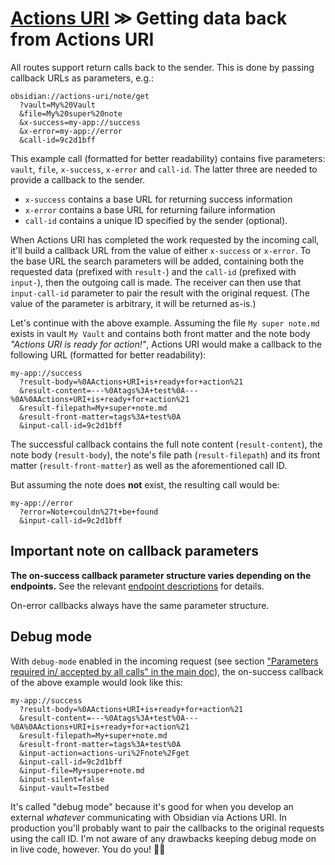# [Actions URI](README.md) ≫ Getting data back from Actions URI

All routes support return calls back to the sender. This is done by passing callback URLs as parameters, e.g.:

```
obsidian://actions-uri/note/get
  ?vault=My%20Vault
  &file=My%20super%20note
  &x-success=my-app://success
  &x-error=my-app://error
  &call-id=9c2d1bff
```

This example call (formatted for better readability) contains five parameters: `vault`, `file`, `x-success`, `x-error` and `call-id`.  The latter three are needed to provide a callback to the sender.

- `x-success` contains a base URL for returning success information
- `x-error` contains a base URL for returning failure information
- `call-id` contains a unique ID specified by the sender (optional).

When Actions URI has completed the work requested by the incoming call, it'll build a callback URL from the value of either `x-success` or `x-error`. To the base URL the search parameters will be added, containing both the requested data (prefixed with `result-`) and the `call-id` (prefixed with `input-`), then the outgoing call is made.  The receiver can then use that `input-call-id` parameter to pair the result with the original request.  (The value of the parameter is arbitrary, it will be returned as-is.)

Let's continue with the above example.  Assuming the file `My super note.md` exists in vault `My Vault` and contains both front matter and the note body *"Actions URI is ready for action!"*, Actions URI would make a callback to the following URL (formatted for better readability):

```
my-app://success
  ?result-body=%0AActions+URI+is+ready+for+action%21
  &result-content=---%0Atags%3A+test%0A---%0A%0AActions+URI+is+ready+for+action%21
  &result-filepath=My+super+note.md
  &result-front-matter=tags%3A+test%0A
  &input-call-id=9c2d1bff
```

The successful callback contains the full note content (`result-content`), the note body (`result-body`), the note's file path (`result-filepath`) and its front matter (`result-front-matter`) as well as the aforementioned call ID.

But assuming the note does **not** exist, the resulting call would be:

```
my-app://error
  ?error=Note+couldn%27t+be+found
  &input-call-id=9c2d1bff
```


## Important note on callback parameters
**The on-success callback parameter structure varies depending on the endpoints.** See the relevant [endpoint descriptions](README.md#routes-added-by-actions-uri) for details.

On-error callbacks always have the same parameter structure.


## Debug mode
With `debug-mode` enabled in the incoming request (see section ["Parameters required in/ accepted by all calls" in the main doc](README.md#parameters-required-in-accepted-by-all-calls)), the on-success callback of the above example would look like this:

```
my-app://success
  ?result-body=%0AActions+URI+is+ready+for+action%21
  &result-content=---%0Atags%3A+test%0A---%0A%0AActions+URI+is+ready+for+action%21
  &result-filepath=My+super+note.md
  &result-front-matter=tags%3A+test%0A
  &input-action=actions-uri%2Fnote%2Fget
  &input-call-id=9c2d1bff
  &input-file=My+super+note.md
  &input-silent=false
  &input-vault=Testbed
```

It's called "debug mode" because it's good for when you develop an external *whatever* communicating with Obsidian via Actions URI.  In production you'll probably want to pair the callbacks to the original requests using the call ID.  I'm not aware of any drawbacks keeping debug mode on in live code, however.  You do you! 🖖🏼
